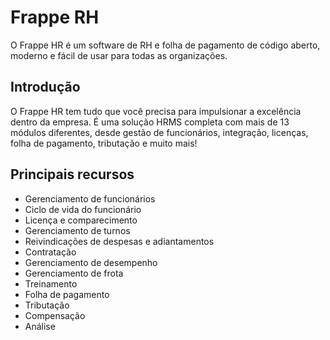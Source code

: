 # Frappe RH



O Frappe HR é um software de RH e folha de pagamento de código aberto, moderno e fácil de usar para todas as organizações.


## Introdução


O Frappe HR tem tudo que você precisa para impulsionar a excelência dentro da empresa. É uma solução HRMS completa com mais de 13 módulos diferentes, desde gestão de funcionários, integração, licenças, folha de pagamento, tributação e muito mais!


## Principais recursos


* Gerenciamento de funcionários
* Ciclo de vida do funcionário
* Licença e comparecimento
* Gerenciamento de turnos
* Reivindicações de despesas e adiantamentos
* Contratação
* Gerenciamento de desempenho
* Gerenciamento de frota
* Treinamento
* Folha de pagamento
* Tributação
* Compensação
* Análise



